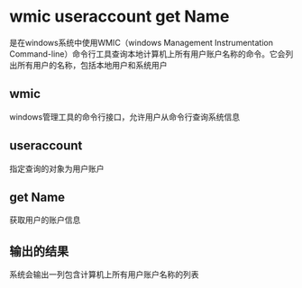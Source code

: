 # wmic useraccount get Name

是在windows系统中使用WMIC（windows Management Instrumentation Command-line）命令行工具查询本地计算机上所有用户账户名称的命令。它会列出所有用户的名称，包括本地用户和系统用户

 

## wmic

windows管理工具的命令行接口，允许用户从命令行查询系统信息

 

## useraccount

指定查询的对象为用户账户

 

## get Name

获取用户的账户信息

 

## 输出的结果

 系统会输出一列包含计算机上所有用户账户名称的列表

 